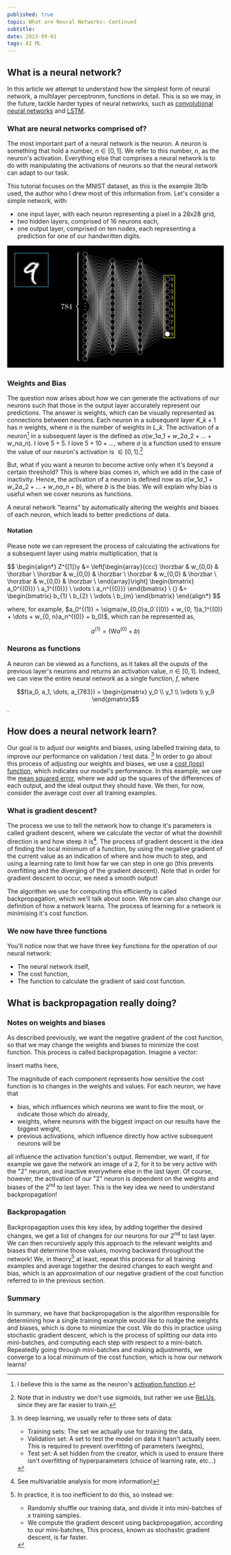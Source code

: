 ```yaml
---
published: true
topic: What are Neural Networks: Continued
subtitle:
date: 2023-09-01
tags: AI ML
---
```


## What is a neural network?
In this article we attempt to understand how the simplest form of neural network, a multilayer perceptronm, functions in detail. This is so we may, in the future, tackle harder types of neural networks,
such as [convolutional neural networks](https://en.wikipedia.org/wiki/Convolutional_neural_network) and [LSTM](https://en.wikipedia.org/wiki/Long_short-term_memory).

### What are neural networks comprised of?
The most important part of a neural network is the neuron. A neuron is something that hold a number, $n \in [0,1]$. We refer to this number, $n$, as the neuron's activation. Everything else that comprises
a neural network is to do with manipulating the activations of neurons so that the neural network can adapt to our task.

This tutorial focuses on the MNIST dataset, as this is the example 3b1b used, the author who I drew most of this information from. Let's consider a simple network, with:
- one input layer, with each neuron representing a pixel in a 28x28 grid,
- two hidden layers, comprised of 16 neurons each,
- one output layer, comprised on ten nodes, each representing a prediction for one of our handwritten digits.

![Image of a neural network](/images/mnist_nn.png)

### Weights and Bias

The question now arises about how we can generate the activations of our neurons such that those in the output layer accurately represent our predictions. The answer is weights, which can be visually
represented as connections between neurons. Each neuron in a subsequent layer $K\_{k+1}$ has $n$ weights, where $n$ is the number of weights in $L\_{k}$. The activation of a neuron[^2] in a subsequent
layer is the defined as $\sigma(w\_1a\_1 + w\_2a\_2 + \dots + w\_na\_n)$. I love $5 + 5$. I love $5 + 10 + \dots$, where $\sigma$ is a function used to ensure the value of our neuron's activation
is $\in [0,1]$.[^1]

But, what if you want a neuron to become active only when it's beyond a certain threshold? This is where bias comes in, which we add in the case of inactivity. Hence, the activation of a neuron is defined
now as $\sigma(w\_1a\_1 + w\_2a\_2 + \dots + w\_na\_n + b)$, where $b$ is the bias. We will explain why bias is useful when we cover neurons as functions.

A neural network "learns" by automatically altering the weights and biases of each neuron, which leads to better predictions of data.

#### Notation
Please note we can represent the process of calculating the activations for a subsequent layer using matrix multiplication, that is

$$
\begin{align*}
Z^{[1]}y &= \left[\begin{array}{ccc}
  \horzbar & w\_{0,0} & \horzbar \\
  \horzbar & w\_{0,0} & \horzbar \\
  \horzbar & w\_{0,0} & \horzbar \\
  \horzbar & w\_{0,0} & \horzbar \\
\end{array}\right]
\begin{bmatrix}
  a\_0^{(0)}}  \\
  a\_1^{(0)}}  \\
  \vdots \\
  a\_n^{{0}}}
\end{bmatrix} \\
{} &= \begin{bmatrix}
  b\_{1} \\
  b\_{2} \\
  \vdots \\
  b\_{m}
\end{bmatrix}
\end{align*}
$$

where, for example, $a_0^{(1)} = \sigma(w_{0,0}a_0`{(0)} + w_{0, 1}a_1^{(0)} + \dots + w_{0, n}a_n^{(0)} + b_0)$, which can be represented as,

$$ a^{(1)} = (\mathrm{W} a^{(0)} + b) $$

### Neurons as functions

A neuron can be viewed as a functions, as it takes all the ouputs of the previous layer's neurons and returns an activation value, $n \in [0,1]$. Indeed, we can view the entire neural network as a single
function, $f$, where

$$f(a_0, a_1, \dots, a_{783}) = \begin{pmatrix} y_0 \\ y_1 \\ \vdots \\ y_9 \end{pmatrix}$$.

## How does a neural network learn?
Our goal is to adjust our weights and biases, using labelled training data, to improve our performance on validation / test data. [^3]
In order to go about this process of adjusting our weights and biases, we use a [cost (loss) function](https://en.wikipedia.org/wiki/Loss_function), which indicates our model's performance. In this example,
we use the [mean squared error](https://en.wikipedia.org/wiki/Mean_squared_error), where we add up the squares of the differences of each output, and the ideal output they should have. We then, for now,
consider the average cost over all training examples.

### What is gradient descent?
The process we use to tell the network how to change it's parameters is called gradient descent, where we calculate the vector of what the downhill direction is and how steep it is[^4].
The process of gradient descent is the idea of finding the local minimum of a function, by using the negative gradient of the current value as an indication of where and how much to step, and using
a learning rate to limit how far we can step in one go (this prevents overfitting and the diverging of the gradient descent). Note that in order for gradient descent to occur, we need a smooth output!

The algorithm we use for computing this efficiently is called backpropagation, which we'll talk about soon. We now can also change our definition of how a network learns. The process of learning for a network
is minimising it's cost function.

### We now have three functions
You'll notice now that we have three key functions for the operation of our neural network:
- The neural network itself,
- The cost function,
- The function to calculate the gradient of said cost function.

## What is backpropagation really doing?
### Notes on weights and biases
As described previously, we want the negative gradient of the cost function, so that we may change the weights and biases to minimize the cost function. This process is called backpropagation.
Imagine a vector:

Insert maths here,

The magnitude of each component represents how sensitive the cost function is to changes in the weights and values. For each neuron, we have that
- bias, which influences which neurons we want to fire the most, or indicate those which do already,
- weights, where neurons with the biggest impact on our results have the biggest weight,
- previous activations, which influence directly how active subsequent neurons will be

all influence the activation function's output. Remember, we want, if for example we gave the network an image of a 2, for it to be very active with the "2" neuron, and inactive everywhere else in the
last layer. Of course, however, the activation of our "2" neuron is dependent on the weights and biases of the $2^{\text{nd}}$ to last layer. This is the key idea we need to understand backpropagation!

### Backpropagation

Backpropagaption uses this key idea, by adding together the desired changes, we get a list of changes for our neurons for our $2^{\text{nd}}$ to last layer. We can then recursively apply this approach
to the relevant weights and biases that determine those values, moving backward throughout the network! We, in theory[^5] at least, repeat this process for all training examples and average together
the desired changes to each weight and bias, which is an approximation of our negative gradient of the cost function referred to in the previous section.

### Summary
In summary, we have that backpropagation is the algorithm responsible for determining how a single training example would like to nudge the weights and biases, which is done to minimize the cost.
We do this in practice using stochastic gradient descent, which is the process of splitting our data into mini-batches, and computing each step with respect to a mini-batch. Repeatedly going through
mini-batches and making adjustments, we converge to a local minimum of the cost function, which is how our network learns!

[^1]: Note that in industry we don't use sigmoids, but rather we use [ReLUs](https://en.wikipedia.org/wiki/Rectifier_(neural_networks)), since they are far easier to train.

[^2]: I believe this is the same as the neuron's [activation function](https://en.wikipedia.org/wiki/Rectifier_(neural_networks)).

[^3]: In deep learning, we usually refer to three sets of data:
      - Training sets: The set we actually use for training the data,
      - Validation set: A set to test the model on data it hasn't actually seen. This is required to prevent overfitting of parameters (weights),
      - Test set: A set hidden from the creator, which is used to ensure there isn't overfitting of hyperparameters (choice of learning rate, etc...)

[^4]: See multivariable analysis for more information!

[^5]: In practice, it is too inefficient to do this, so instead we:
    - Randomly shuffle our training data, and divide it into mini-batches of $x$ training samples.
    - We compute the gradient descent using backpropagation, according to our mini-batches,
    This process, known as stochastic gradient descent, is far faster.
